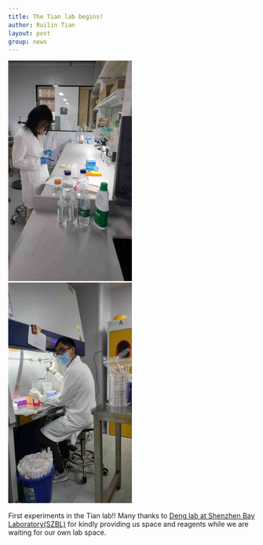 ```yaml
---
title: The Tian lab begins!
author: Ruilin Tian
layout: post
group: news
---
```

 <img src="/static/img/news/2021-01-19_news1.jpg" width="50%" alt="RT Day 1" class="img-fluid">

 <img src="/static/img/news/2021-01-19_news2.jpg" width="50%" alt="NL Day 1" class="img-fluid">

 First experiments in the Tian lab!! Many thanks to [Deng lab at Shenzhen Bay Laboratory(SZBL)](https://www.deng-lab.net) for kindly providing us space and reagents while we are waiting for our own lab space.
